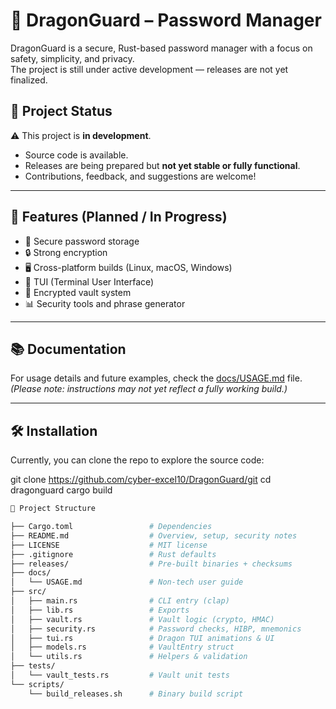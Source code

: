 # 🐉 DragonGuard – Password Manager

DragonGuard is a secure, Rust-based password manager with a focus on safety, simplicity, and privacy.  
The project is still under active development — releases are not yet finalized.

## 🚧 Project Status
⚠️ This project is **in development**.  
- Source code is available.  
- Releases are being prepared but **not yet stable or fully functional**.  
- Contributions, feedback, and suggestions are welcome!

---

## 📖 Features (Planned / In Progress)
- 🔑 Secure password storage  
- 🔒 Strong encryption  
- 🖥️ Cross-platform builds (Linux, macOS, Windows)  
- 🐉 TUI (Terminal User Interface)  
- 📂 Encrypted vault system  
- 📊 Security tools and phrase generator 

---

## 📚 Documentation
For usage details and future examples, check the [docs/USAGE.md](docs/USAGE.md) file.  
*(Please note: instructions may not yet reflect a fully working build.)*

---


## 🛠️ Installation
Currently, you can clone the repo to explore the source code:

git clone https://github.com/cyber-excel10/DragonGuard/git
cd dragonguard
cargo build


```bash
📂 Project Structure

├── Cargo.toml                 # Dependencies
├── README.md                  # Overview, setup, security notes
├── LICENSE                    # MIT license
├── .gitignore                 # Rust defaults
├── releases/                  # Pre-built binaries + checksums
├── docs/
│   └── USAGE.md               # Non-tech user guide
├── src/
│   ├── main.rs                # CLI entry (clap)
│   ├── lib.rs                 # Exports
│   ├── vault.rs               # Vault logic (crypto, HMAC)
│   ├── security.rs            # Password checks, HIBP, mnemonics
│   ├── tui.rs                 # Dragon TUI animations & UI
│   ├── models.rs              # VaultEntry struct
│   └── utils.rs               # Helpers & validation
├── tests/
│   └── vault_tests.rs         # Vault unit tests
└── scripts/
    └── build_releases.sh      # Binary build script


